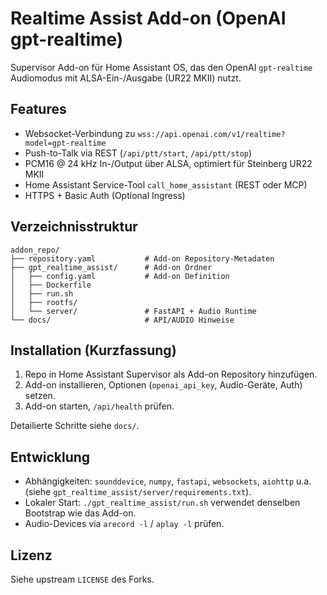 # Realtime Assist Add-on (OpenAI gpt-realtime)

Supervisor Add-on für Home Assistant OS, das den OpenAI `gpt-realtime` Audiomodus mit ALSA-Ein-/Ausgabe (UR22 MKII) nutzt.

## Features
- Websocket-Verbindung zu `wss://api.openai.com/v1/realtime?model=gpt-realtime`
- Push-to-Talk via REST (`/api/ptt/start`, `/api/ptt/stop`)
- PCM16 @ 24 kHz In-/Output über ALSA, optimiert für Steinberg UR22 MKII
- Home Assistant Service-Tool `call_home_assistant` (REST oder MCP)
- HTTPS + Basic Auth (Optional Ingress)

## Verzeichnisstruktur
```
addon_repo/
├── repository.yaml           # Add-on Repository-Metadaten
├── gpt_realtime_assist/      # Add-on Ordner
│   ├── config.yaml           # Add-on Definition
│   ├── Dockerfile
│   ├── run.sh
│   ├── rootfs/
│   └── server/               # FastAPI + Audio Runtime
└── docs/                     # API/AUDIO Hinweise
```

## Installation (Kurzfassung)
1. Repo in Home Assistant Supervisor als Add-on Repository hinzufügen.
2. Add-on installieren, Optionen (`openai_api_key`, Audio-Geräte, Auth) setzen.
3. Add-on starten, `/api/health` prüfen.

Detailierte Schritte siehe `docs/`.

## Entwicklung
- Abhängigkeiten: `sounddevice`, `numpy`, `fastapi`, `websockets`, `aiohttp` u.a. (siehe `gpt_realtime_assist/server/requirements.txt`).
- Lokaler Start: `./gpt_realtime_assist/run.sh` verwendet denselben Bootstrap wie das Add-on.
- Audio-Devices via `arecord -l` / `aplay -l` prüfen.

## Lizenz
Siehe upstream `LICENSE` des Forks.
